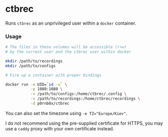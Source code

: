 # ctbrec

Runs `ctbrec` as an unprivileged user within a `docker` container.

### Usage

```bash
# The files in these volumes will be accessible (r+w)
# by the current user and the ctbrec user within docker

mkdir /path/to/recordings
mkdir /path/to/configs

# Fire up a container with proper bindings

docker run -e UID=`id -u` \
           -p 1080:1080 \
           -v /path/to/configs:/home/ctbrec/.config \
           -v /path/to/recordings:/home/ctbrec/recordings \
           -d p0rnb0x/ctbrec
```

You can also set the timezone using `-e TZ="Europe/Kiev"`.

I do not recommend using the pre-supplied certificate for HTTPS,
you may use a `caddy` proxy with your own certificate instead.

